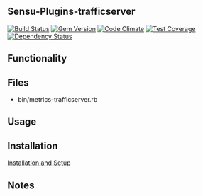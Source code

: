 ## Sensu-Plugins-trafficserver

[ ![Build Status](https://travis-ci.org/sensu-plugins/sensu-plugins-trafficserver.svg?branch=master)](https://travis-ci.org/sensu-plugins/sensu-plugins-trafficserver)
[![Gem Version](https://badge.fury.io/rb/sensu-plugins-trafficserver.svg)](http://badge.fury.io/rb/sensu-plugins-trafficserver)
[![Code Climate](https://codeclimate.com/github/sensu-plugins/sensu-plugins-trafficserver/badges/gpa.svg)](https://codeclimate.com/github/sensu-plugins/sensu-plugins-trafficserver)
[![Test Coverage](https://codeclimate.com/github/sensu-plugins/sensu-plugins-trafficserver/badges/coverage.svg)](https://codeclimate.com/github/sensu-plugins/sensu-plugins-trafficserver)
[![Dependency Status](https://gemnasium.com/sensu-plugins/sensu-plugins-trafficserver.svg)](https://gemnasium.com/sensu-plugins/sensu-plugins-trafficserver)

## Functionality

## Files
 * bin/metrics-trafficserver.rb

## Usage

## Installation

[Installation and Setup](http://sensu-plugins.io/docs/installation_instructions.html)

## Notes
